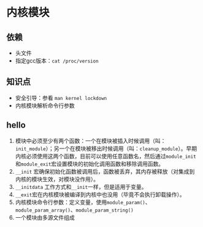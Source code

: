 # 内核模块

## 依赖
- 头文件
- 指定gcc版本：`cat /proc/version`

## 知识点

- 安全引导：参看 `man kernel lockdown`
- 内核模块解析命令行参数

## hello

1. 模块中必须至少有两个函数：一个在模块被插入时候调用（叫：`init_module`）；另一个在模块被移出时候调用（叫：`cleanup_module`）。早期内核必须使用这两个函数，目前可以使用任意函数名，然后通过`module_init`和`module_exit`宏设置模块的初始化调用函数和移除调用函数。
2. `__init` 宏确保初始化函数被调用后，函数被丢弃，其内存被释放（对集成到内核的模块生效，对模块没作用）。
3. `__initdata` 工作方式和`__init`一样，但是适用于变量。
4. `__exit`宏在内核模块被编译到内核中也没用（毕竟不会执行卸载操作）。
5. 内核模块命令行参数：定义变量，使用`module_param()`、`module_param_array()`、`module_param_string()`
6. 一个模块由多源文件组成
